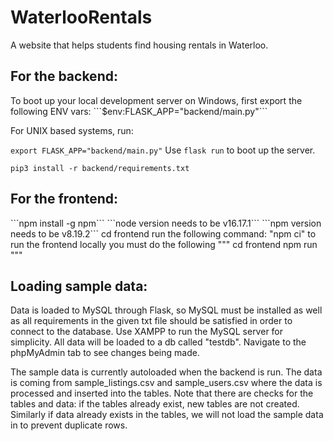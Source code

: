 # WaterlooRentals

A website that helps students find housing rentals in Waterloo.

<h2>For the backend:</h2>
To boot up your local development server on Windows, first export the following ENV vars:
```$env:FLASK_APP="backend/main.py"```

For UNIX based systems, run:

```export FLASK_APP="backend/main.py"```
Use `flask run` to boot up the server.

```pip3 install -r backend/requirements.txt```

<h2>For the frontend:</h2>
```npm install -g npm```
```node version needs to be v16.17.1```
```npm version needs to be v8.19.2```
cd frontend
run the following command: "npm ci"
to run the frontend locally you must do the following
"""
cd frontend
npm run
"""

<h2>Loading sample data:</h2>
Data is loaded to MySQL through Flask, so MySQL must be installed as well as all requirements in the given txt file should be satisfied in order to connect to the database. Use XAMPP to run the MySQL server for simplicity. All data will be loaded to a db called "testdb". Navigate to the phpMyAdmin tab to see changes being made.

The sample data is currently autoloaded when the backend is run. The data is coming from sample_listings.csv and sample_users.csv where the data is processed and inserted into the tables. Note that there are checks for the tables and data: if the tables already exist, new tables are not created. Similarly if data already exists in the tables, we will not load the sample data in to prevent duplicate rows.



